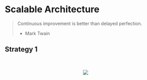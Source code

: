 # Scalable Architecture

> Continuous improvement is better than delayed perfection.
> - Mark Twain

Strategy 1
----------
<p align="center">
    <br/><br/>
    <img src="https://raw.githubusercontent.com/Clivern/Scalability/master/graphs/strategy_1.png">
    <br/><br/>
</p>
